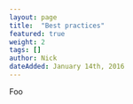 ```yaml
---
layout: page
title:  "Best practices"
featured: true
weight: 2
tags: []
author: Nick
dateAdded: January 14th, 2016
---
```


Foo